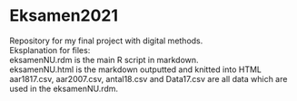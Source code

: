 # Eksamen2021
Repository for my final project with digital methods.  
Eksplanation for files:  
  eksamenNU.rdm is the main R script in markdown.  
  eksamenNU.html is the markdown outputted and knitted into HTML  
  aar1817.csv, aar2007.csv, antal18.csv and Data17.csv are all data which are used in the eksamenNU.rdm. 
